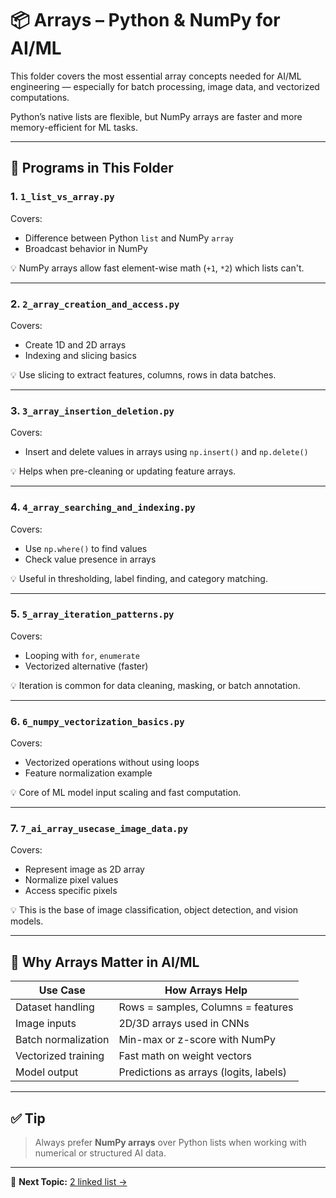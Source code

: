 # 📦 Arrays – Python & NumPy for AI/ML

This folder covers the most essential array concepts needed for AI/ML engineering — especially for batch processing, image data, and vectorized computations.

Python’s native lists are flexible, but NumPy arrays are faster and more memory-efficient for ML tasks.

---

## 📌 Programs in This Folder

### 1. `1_list_vs_array.py`

Covers:
- Difference between Python `list` and NumPy `array`
- Broadcast behavior in NumPy

💡 NumPy arrays allow fast element-wise math (`+1`, `*2`) which lists can't.

---

### 2. `2_array_creation_and_access.py`

Covers:
- Create 1D and 2D arrays
- Indexing and slicing basics

💡 Use slicing to extract features, columns, rows in data batches.

---

### 3. `3_array_insertion_deletion.py`

Covers:
- Insert and delete values in arrays using `np.insert()` and `np.delete()`

💡 Helps when pre-cleaning or updating feature arrays.

---

### 4. `4_array_searching_and_indexing.py`

Covers:
- Use `np.where()` to find values
- Check value presence in arrays

💡 Useful in thresholding, label finding, and category matching.

---

### 5. `5_array_iteration_patterns.py`

Covers:
- Looping with `for`, `enumerate`
- Vectorized alternative (faster)

💡 Iteration is common for data cleaning, masking, or batch annotation.

---

### 6. `6_numpy_vectorization_basics.py`

Covers:
- Vectorized operations without using loops
- Feature normalization example

💡 Core of ML model input scaling and fast computation.

---

### 7. `7_ai_array_usecase_image_data.py`

Covers:
- Represent image as 2D array
- Normalize pixel values
- Access specific pixels

💡 This is the base of image classification, object detection, and vision models.

---

## 🎯 Why Arrays Matter in AI/ML

| Use Case            | How Arrays Help |
|---------------------|------------------|
| Dataset handling     | Rows = samples, Columns = features |
| Image inputs         | 2D/3D arrays used in CNNs |
| Batch normalization  | Min-max or z-score with NumPy |
| Vectorized training  | Fast math on weight vectors |
| Model output         | Predictions as arrays (logits, labels) |

---

## ✅ Tip

> Always prefer **NumPy arrays** over Python lists when working with numerical or structured AI data.

---

📁 **Next Topic:** [2 linked list →](../02%20linked%20list/)